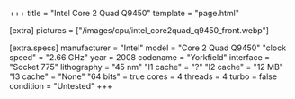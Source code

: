 +++
title     = "Intel Core 2 Quad Q9450"
template  = "page.html"

[extra]
pictures  = ["/images/cpu/intel_core2quad_q9450_front.webp"]

  [extra.specs]
  manufacturer  = "Intel"
  model         = "Core 2 Quad Q9450"
  "clock speed" = "2.66 GHz"
  year          = 2008
  codename      = "Yorkfield"
  interface     = "Socket 775"
  lithography   = "45 nm"
  "l1 cache"    = "?"
  "l2 cache"    = "12 MB"
  "l3 cache"    = "None"
  "64 bits"     = true
  cores         = 4
  threads       = 4
  turbo         = false
  condition     = "Untested"
+++
